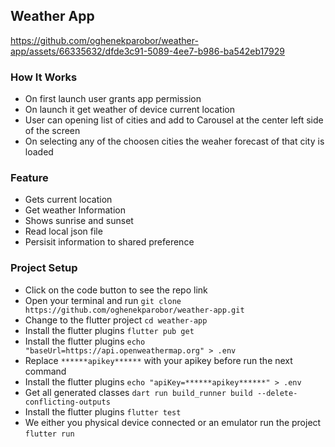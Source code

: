 
## Weather App


https://github.com/oghenekparobor/weather-app/assets/66335632/dfde3c91-5089-4ee7-b986-ba542eb17929




### How It Works
- On first launch user grants app permission
- On launch it get weather of device current location
- User can opening list of cities and add to Carousel at the center left side of the screen
- On selecting any of the choosen cities the weaher forecast of that city is loaded

### Feature
- Gets current location
- Get weather Information
- Shows sunrise and sunset
- Read local json file
- Persisit information to shared preference

### Project Setup
- Click on the code button to see the repo link
- Open your terminal and run ``` git clone  https://github.com/oghenekparobor/weather-app.git ```
- Change to the flutter project ```cd weather-app ```
- Install the flutter plugins ```flutter pub get```
- Install the flutter plugins ```echo "baseUrl=https://api.openweathermap.org" > .env```
- Replace ```******apikey******``` with your apikey before run the next command
- Install the flutter plugins ```echo "apiKey=******apikey******" > .env```
- Get all generated classes ```dart run build_runner build --delete-conflicting-outputs```
- Install the flutter plugins ```flutter test```
- We either you physical device connected or an emulator run the project ```flutter run```
